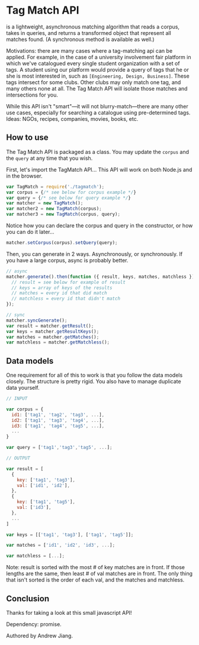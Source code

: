 # Tag Match API

is a lightweight, asynchronous matching algorithm that reads a corpus, takes in queries, and returns a transformed object that represent all matches found. (A synchronous method is available as well.)

Motivations: there are many cases where a tag-matching api can be applied. For example, in the case of a university involvement fair platform in which we've catalogued every single student organization with a set of tags. A student using our platform would provide a query of tags that he or she is most interested in, such as `[Engineering, Design, Business]`. These tags intersect for some clubs. Other clubs may only match one tag, and many others none at all. The Tag Match API will isolate those matches and intersections for you.

While this API isn't "smart"—it will not blurry-match—there are many other use cases, especially for searching a catalogue using pre-determined tags. Ideas: NGOs, recipes, companies, movies, books, etc.

## How to use

The Tag Match API is packaged as a class. You may update the `corpus` and the `query` at any time that you wish.

First, let's import the TagMatch API... This API will work on both Node.js and in the browser.

```javascript
var TagMatch = require('./tagmatch');
var corpus = {/* see below for corpus example */}
var query = {/* see below for query example */}
var matcher = new TagMatch();
var matcher2 = new TagMatch(corpus);
var matcher3 = new TagMatch(corpus, query);
```

Notice how you can declare the corpus and query in the constructor, or how you can do it later...

```javascript
matcher.setCorpus(corpus).setQuery(query);
```

Then, you can generate in 2 ways. Asynchronously, or synchronously. If you have a large corpus, async is probably better.

```javascript
// async
matcher.generate().then(function ({ result, keys, matches, matchless }) {
  // result = see below for example of result
  // keys = array of keys of the results
  // matches = every id that did match
  // matchless = every id that didn't match
});

// sync
matcher.syncGenerate();
var result = matcher.getResult();
var keys = matcher.getResultKeys();
var matches = matcher.getMatches();
var matchless = matcher.getMatchless();
```

## Data models

One requirement for all of this to work is that you follow the data models closely. The structure is pretty rigid. You also have to manage duplicate data yourself.

```javascript
// INPUT

var corpus = {
  id1: ['tag1', 'tag2', 'tag3', ...],
  id2: ['tag1', 'tag3', 'tag4', ...],
  id3: ['tag1', 'tag4', 'tag5', ...],
  ...
}

var query = ['tag1','tag3','tag5', ...];

// OUTPUT

var result = [
  {
    key: ['tag1', 'tag3'],
    val: ['id1', 'id2'],
  },
  {
    key: ['tag1', 'tag5'],
    val: ['id3'],
  },
  ...
]

var keys = [['tag1', 'tag3'], ['tag1', 'tag5']];

var matches = ['id1', 'id2', 'id3', ...];

var matchless = [...];
```

Note: result is sorted with the most # of key matches are in front. If those lengths are the same, then least # of val matches are in front. The only thing that isn't sorted is the order of each val, and the matches and matchless.

## Conclusion

Thanks for taking a look at this small javascript API!

Dependency: promise.

Authored by Andrew Jiang.
